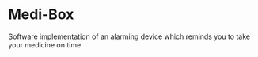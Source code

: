 # Medi-Box
Software implementation of an alarming device which reminds you to take your medicine on time
